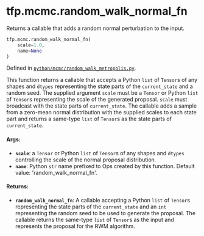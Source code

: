 <div itemscope itemtype="http://developers.google.com/ReferenceObject">
<meta itemprop="name" content="tfp.mcmc.random_walk_normal_fn" />
<meta itemprop="path" content="Stable" />
</div>

# tfp.mcmc.random_walk_normal_fn

Returns a callable that adds a random normal perturbation to the input.

``` python
tfp.mcmc.random_walk_normal_fn(
    scale=1.0,
    name=None
)
```



Defined in [`python/mcmc/random_walk_metropolis.py`](https://github.com/tensorflow/probability/tree/master/tensorflow_probability/python/mcmc/random_walk_metropolis.py).

<!-- Placeholder for "Used in" -->

This function returns a callable that accepts a Python `list` of `Tensor`s of
any shapes and `dtypes`  representing the state parts of the `current_state`
and a random seed. The supplied argument `scale` must be a `Tensor` or Python
`list` of `Tensor`s representing the scale of the generated
proposal. `scale` must broadcast with the state parts of `current_state`.
The callable adds a sample from a zero-mean normal distribution with the
supplied scales to each state part and returns a same-type `list` of `Tensor`s
as the state parts of `current_state`.

#### Args:

* <b>`scale`</b>: a `Tensor` or Python `list` of `Tensor`s of any shapes and `dtypes`
  controlling the scale of the normal proposal distribution.
* <b>`name`</b>: Python `str` name prefixed to Ops created by this function.
    Default value: 'random_walk_normal_fn'.


#### Returns:

* <b>`random_walk_normal_fn`</b>: A callable accepting a Python `list` of `Tensor`s
  representing the state parts of the `current_state` and an `int`
  representing the random seed to be used to generate the proposal. The
  callable returns the same-type `list` of `Tensor`s as the input and
  represents the proposal for the RWM algorithm.